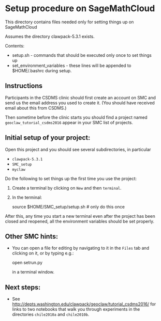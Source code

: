 # Setup procedure on SageMathCloud

This directory contains files needed only for setting things up on SageMathCloud

Assumes the directory clawpack-5.3.1 exists.

Contents:

 - setup.sh - commands that should be executed only once to set things up
 - set_environment_variables - these lines will be appended to $HOME/.bashrc during setup.


## Instructions

Participants in the CSDMS clinic should first create an account on SMC and
send us the email address you used to create it.  (You should have received
email about this from CSDMS.)

Then sometime before the clinic starts you should find a project named
`geoclaw_tutorial_csdms2016` appear in your SMC list of projects.

## Initial setup of your project:

Open this project and you should see several subdirectories, in particular
 - `clawpack-5.3.1` 
 - `SMC_setup`
 - `myclaw`

Do the following to set things up the first time you use the project:

1. Create a terminal by clicking on `New` and then `terminal`.

2. In the terminal:

    source $HOME/SMC_setup/setup.sh  # only do this once

After this, any time you start a new terminal even after the project has
been closed and reopened, all the environment variables should be set
properly.

## Other SMC hints:

- You can open a file for editing by navigating to it in the `Files` tab and
  clicking on it, or by typing e.g.:

    open setrun.py

  in a terminal window.

## Next steps:

- See http://depts.washington.edu/clawpack/geoclaw/tutorial_csdms2016/
  for links to two notebooks that walk you through experiments in the 
  directories `chile2010a` and `chile2010b`.


